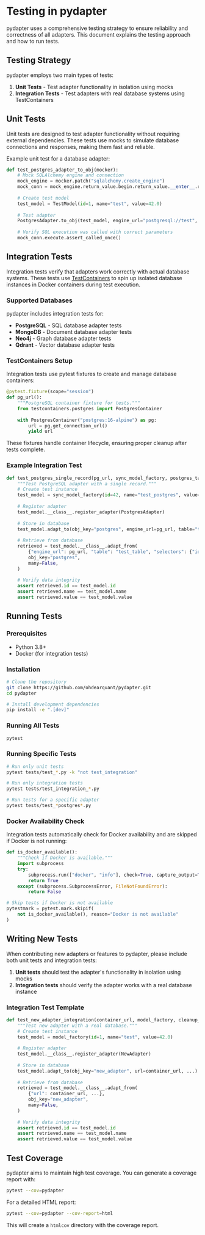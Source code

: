 # Testing in pydapter

pydapter uses a comprehensive testing strategy to ensure reliability and correctness of all adapters. This document explains the testing approach and how to run tests.

## Testing Strategy

pydapter employs two main types of tests:

1. **Unit Tests** - Test adapter functionality in isolation using mocks
2. **Integration Tests** - Test adapters with real database systems using TestContainers

## Unit Tests

Unit tests are designed to test adapter functionality without requiring external dependencies. These tests use mocks to simulate database connections and responses, making them fast and reliable.

Example unit test for a database adapter:

```python
def test_postgres_adapter_to_obj(mocker):
    # Mock SQLAlchemy engine and connection
    mock_engine = mocker.patch("sqlalchemy.create_engine")
    mock_conn = mock_engine.return_value.begin.return_value.__enter__.return_value
    
    # Create test model
    test_model = TestModel(id=1, name="test", value=42.0)
    
    # Test adapter
    PostgresAdapter.to_obj(test_model, engine_url="postgresql://test", table="test_table")
    
    # Verify SQL execution was called with correct parameters
    mock_conn.execute.assert_called_once()
```

## Integration Tests

Integration tests verify that adapters work correctly with actual database systems. These tests use [TestContainers](https://testcontainers.com/) to spin up isolated database instances in Docker containers during test execution.

### Supported Databases

pydapter includes integration tests for:

- **PostgreSQL** - SQL database adapter tests
- **MongoDB** - Document database adapter tests
- **Neo4j** - Graph database adapter tests
- **Qdrant** - Vector database adapter tests

### TestContainers Setup

Integration tests use pytest fixtures to create and manage database containers:

```python
@pytest.fixture(scope="session")
def pg_url():
    """PostgreSQL container fixture for tests."""
    from testcontainers.postgres import PostgresContainer
    
    with PostgresContainer("postgres:16-alpine") as pg:
        url = pg.get_connection_url()
        yield url
```

These fixtures handle container lifecycle, ensuring proper cleanup after tests complete.

### Example Integration Test

```python
def test_postgres_single_record(pg_url, sync_model_factory, postgres_table):
    """Test PostgreSQL adapter with a single record."""
    # Create test instance
    test_model = sync_model_factory(id=42, name="test_postgres", value=12.34)
    
    # Register adapter
    test_model.__class__.register_adapter(PostgresAdapter)
    
    # Store in database
    test_model.adapt_to(obj_key="postgres", engine_url=pg_url, table="test_table")
    
    # Retrieve from database
    retrieved = test_model.__class__.adapt_from(
        {"engine_url": pg_url, "table": "test_table", "selectors": {"id": 42}},
        obj_key="postgres",
        many=False,
    )
    
    # Verify data integrity
    assert retrieved.id == test_model.id
    assert retrieved.name == test_model.name
    assert retrieved.value == test_model.value
```

## Running Tests

### Prerequisites

- Python 3.8+
- Docker (for integration tests)

### Installation

```bash
# Clone the repository
git clone https://github.com/ohdearquant/pydapter.git
cd pydapter

# Install development dependencies
pip install -e ".[dev]"
```

### Running All Tests

```bash
pytest
```

### Running Specific Tests

```bash
# Run only unit tests
pytest tests/test_*.py -k "not test_integration"

# Run only integration tests
pytest tests/test_integration_*.py

# Run tests for a specific adapter
pytest tests/test_*postgres*.py
```

### Docker Availability Check

Integration tests automatically check for Docker availability and are skipped if Docker is not running:

```python
def is_docker_available():
    """Check if Docker is available."""
    import subprocess
    try:
        subprocess.run(["docker", "info"], check=True, capture_output=True)
        return True
    except (subprocess.SubprocessError, FileNotFoundError):
        return False

# Skip tests if Docker is not available
pytestmark = pytest.mark.skipif(
    not is_docker_available(), reason="Docker is not available"
)
```

## Writing New Tests

When contributing new adapters or features to pydapter, please include both unit tests and integration tests:

1. **Unit tests** should test the adapter's functionality in isolation using mocks
2. **Integration tests** should verify the adapter works with a real database instance

### Integration Test Template

```python
def test_new_adapter_integration(container_url, model_factory, cleanup_fixture):
    """Test new adapter with a real database."""
    # Create test instance
    test_model = model_factory(id=1, name="test", value=42.0)
    
    # Register adapter
    test_model.__class__.register_adapter(NewAdapter)
    
    # Store in database
    test_model.adapt_to(obj_key="new_adapter", url=container_url, ...)
    
    # Retrieve from database
    retrieved = test_model.__class__.adapt_from(
        {"url": container_url, ...},
        obj_key="new_adapter",
        many=False,
    )
    
    # Verify data integrity
    assert retrieved.id == test_model.id
    assert retrieved.name == test_model.name
    assert retrieved.value == test_model.value
```

## Test Coverage

pydapter aims to maintain high test coverage. You can generate a coverage report with:

```bash
pytest --cov=pydapter
```

For a detailed HTML report:

```bash
pytest --cov=pydapter --cov-report=html
```

This will create a `htmlcov` directory with the coverage report.